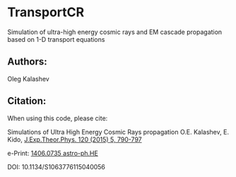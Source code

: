# TransportCR
Simulation of ultra-high energy cosmic rays and EM cascade propagation based on 1-D transport equations

## Authors:
Oleg Kalashev

## Citation:
When using this code, please cite:

Simulations of Ultra High Energy Cosmic Rays propagation
O.E. Kalashev, E. Kido, [J.Exp.Theor.Phys. 120 (2015) 5, 790-797](https://link.springer.com/article/10.1134/S1063776115040056)

e-Print: [1406.0735 astro-ph.HE](https://arxiv.org/abs/1406.0735)

DOI: 10.1134/S1063776115040056

